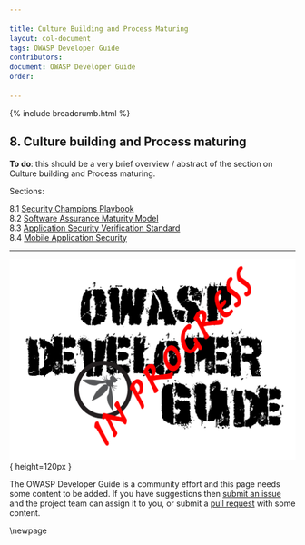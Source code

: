 ```yaml
---

title: Culture Building and Process Maturing
layout: col-document
tags: OWASP Developer Guide
contributors:
document: OWASP Developer Guide
order:

---
```


{% include breadcrumb.html %}

## 8. Culture building and Process maturing

**To do**: this should be a very brief overview / abstract of the section on Culture building and Process maturing.

Sections:

8.1 [Security Champions Playbook](#security-champions-playbook)  
8.2 [Software Assurance Maturity Model](#software-assurance-maturity-model)  
8.3 [Application Security Verification Standard](#application-security-verification-standard)  
8.4 [Mobile Application Security](#mobile-application-security)  

----

![Developer Guide](../assets/images/dg_wip.png){ height=120px }

The OWASP Developer Guide is a community effort and this page needs some content to be added.
If you have suggestions then [submit an issue][issue1000] and the project team can assign it to you,
or submit a [pull request][pr] with some content.

[issue1000]: https://github.com/OWASP/www-project-developer-guide/issues/new?labels=enhancement&template=request.md&title=Update:%2010-culture-building-process-maturing
[pr]: https://github.com/OWASP/www-project-developer-guide/pulls

\newpage
